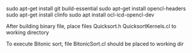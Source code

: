 sudo apt-get install git build-essential
sudo apt-get install opencl-headers
sudo apt-get install clinfo
sudo apt install ocl-icd-opencl-dev


After building binary file,
place files Quicksort.h  QuicksortKernels.cl to working directory

To execute Bitonic sort, file BitonicSort.cl should be placed to working dir
